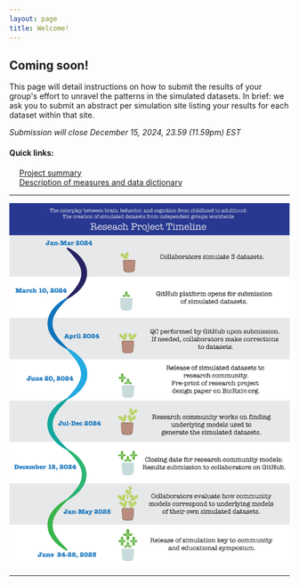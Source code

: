 ```yaml
---
layout: page
title: Welcome!
---
```


## Coming soon!
 
This page will detail instructions on how to submit the results of your group's effort to unravel the patterns in the simulated datasets.
In brief: we ask you to submit an abstract per simulation site listing your results for each dataset within that site.
 
_Submission will close December 15, 2024, 23.59 (11.59pm) EST_

#### Quick links:
&emsp; [Project summary](https://osf.io/yjt9p/) \
&emsp; [Description of measures and data dictionary](pages/measures.html)

---
<p align="center">
    <img src="./images/Workflow_simulation_6.png" width="600"/>
</p>

---

